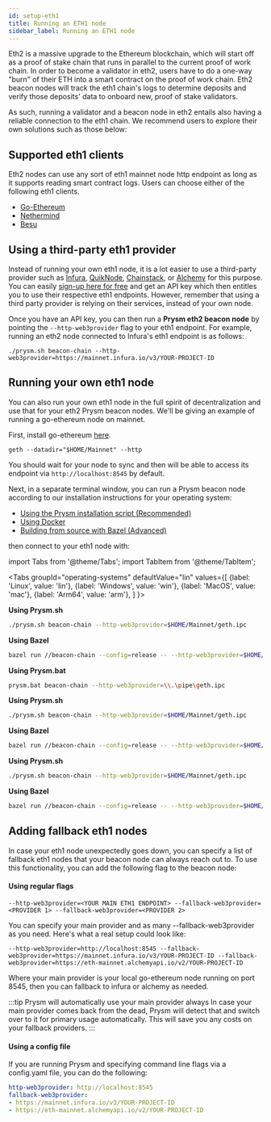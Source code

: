 ```yaml
---
id: setup-eth1
title: Running an ETH1 node
sidebar_label: Running an ETH1 node
---
```


Eth2 is a massive upgrade to the Ethereum blockchain, which will start off as a proof of stake chain that runs in parallel to the current proof of work chain. In order to become a validator in eth2, users have to do a one-way "burn" of their ETH into a smart contract on the proof of work chain. Eth2 beacon nodes will track the eth1 chain's logs to determine deposits and verify those deposits' data to onboard new, proof of stake validators.

As such, running a validator and a beacon node in eth2 entails also having a reliable connection to the eth1 chain. We recommend users to explore their own solutions such as those below:
  
## Supported eth1 clients

Eth2 nodes can use any sort of eth1 mainnet node http endpoint as long as it supports reading smart contract logs. Users can choose either of the following eth1 clients.

- [Go-Ethereum](https://github.com/ethereum/go-ethereum)
- [Nethermind](https://github.com/NethermindEth/nethermind)
- [Besu](https://github.com/hyperledger/besu)

## Using a third-party eth1 provider

Instead of running your own eth1 node, it is a lot easier to use a third-party provider such as [Infura](https://infura.io/), [QuikNode](https://www.quiknode.io/), [Chainstack](https://chainstack.com/), or [Alchemy](https://alchemyapi.io/) for this purpose. You can easily [sign-up here for free](https://infura.io/register) and get an API key which then entitles you to use their respective eth1 endpoints. However, remember that using a third party provider is relying on their services, instead of your own node. 

Once you have an API key, you can then run a **Prysm eth2 beacon node** by pointing the `--http-web3provider` flag to your eth1 endpoint. For example, running an eth2 node connected to Infura's eth1 endpoint is as follows:

```text
./prysm.sh beacon-chain --http-web3provider=https://mainnet.infura.io/v3/YOUR-PROJECT-ID
```

## Running your own eth1 node

You can also run your own eth1 node in the full spirit of decentralization and use that for your eth2 Prysm beacon nodes. We'll be giving an example of running a go-ethereum node on mainnet.

First, install go-ethereum [here](https://geth.ethereum.org/docs/).

```text
geth --datadir="$HOME/Mainnet" --http
```

You should wait for your node to sync and then will be able to access its endpoint via `http://localhost:8545` by default.

Next, in a separate terminal window, you can run a Prysm beacon node according to our installation instructions for your operating system:

* [Using the Prysm installation script (Recommended)](/docs/install/install-with-script)
* [Using Docker](/docs/install/install-with-docker)
* [Building from source with Bazel (Advanced)](/docs/install/install-with-bazel)

then connect to your eth1 node with:

import Tabs from '@theme/Tabs';
import TabItem from '@theme/TabItem';

<Tabs
  groupId="operating-systems"
  defaultValue="lin"
  values={[
    {label: 'Linux', value: 'lin'},
    {label: 'Windows', value: 'win'},
    {label: 'MacOS', value: 'mac'},
    {label: 'Arm64', value: 'arm'},
  ]
}>
<TabItem value="lin">

**Using Prysm.sh**

```bash
./prysm.sh beacon-chain --http-web3provider=$HOME/Mainnet/geth.ipc
```

**Using Bazel**

```bash
bazel run //beacon-chain --config=release -- --http-web3provider=$HOME/Mainnet/geth.ipc
```

</TabItem>
<TabItem value="win">

**Using Prysm.bat**

```bash
prysm.bat beacon-chain --http-web3provider=\\.\pipe\geth.ipc
```

</TabItem>
<TabItem value="mac">

**Using Prysm.sh**

```bash
./prysm.sh beacon-chain --http-web3provider=$HOME/Mainnet/geth.ipc
```

**Using Bazel**

```bash
bazel run //beacon-chain --config=release -- --http-web3provider=$HOME/Mainnet/geth.ipc
```

</TabItem>
<TabItem value="arm">

**Using Prysm.sh**

```bash
./prysm.sh beacon-chain --http-web3provider=$HOME/Mainnet/geth.ipc
```

**Using Bazel**

```bash
bazel run //beacon-chain --config=release -- --http-web3provider=$HOME/Mainnet/geth.ipc
```

</TabItem>
</Tabs>

## Adding fallback eth1 nodes

In case your eth1 node unexpectedly goes down, you can specify a list of fallback eth1 nodes that your beacon node can always reach out to. To use this functionality, you can add the following flag to the beacon node:

#### Using regular flags

```
--http-web3provider=<YOUR MAIN ETH1 ENDPOINT> --fallback-web3provider=<PROVIDER 1> --fallback-web3provider=<PROVIDER 2>
```

You can specify your main provider and as many --fallback-web3provider as you need. Here's what a real setup could look like:

```
--http-web3provider=http://localhost:8545 --fallback-web3provider=https://mainnet.infura.io/v3/YOUR-PROJECT-ID --fallback-web3provider=https://eth-mainnet.alchemyapi.io/v2/YOUR-PROJECT-ID
```

Where your main provider is your local go-ethereum node running on port 8545, then you can fallback to infura or alchemy as needed.

:::tip Prysm will automatically use your main provider always
In case your main provider comes back from the dead, Prysm will detect that and switch over to it for primary usage automatically. This will save you any costs on your fallback providers.
:::

#### Using a config file

If you are running Prysm and specifying command line flags via a config.yaml file, you can do the following:

```yaml
http-web3provider: http://localhost:8545
fallback-web3provider:
- https://mainnet.infura.io/v3/YOUR-PROJECT-ID
- https://eth-mainnet.alchemyapi.io/v2/YOUR-PROJECT-ID
```
